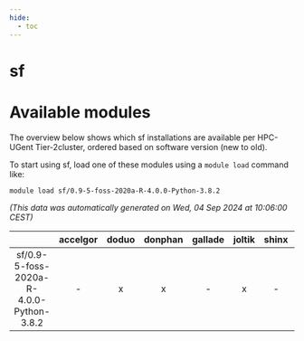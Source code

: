 ```yaml
---
hide:
  - toc
---
```


sf
==

# Available modules


The overview below shows which sf installations are available per HPC-UGent Tier-2cluster, ordered based on software version (new to old).

To start using sf, load one of these modules using a `module load` command like:

```shell
module load sf/0.9-5-foss-2020a-R-4.0.0-Python-3.8.2
```

*(This data was automatically generated on Wed, 04 Sep 2024 at 10:06:00 CEST)*  

| |accelgor|doduo|donphan|gallade|joltik|shinx|skitty|
| :---: | :---: | :---: | :---: | :---: | :---: | :---: | :---: |
|sf/0.9-5-foss-2020a-R-4.0.0-Python-3.8.2|-|x|x|-|x|-|x|

